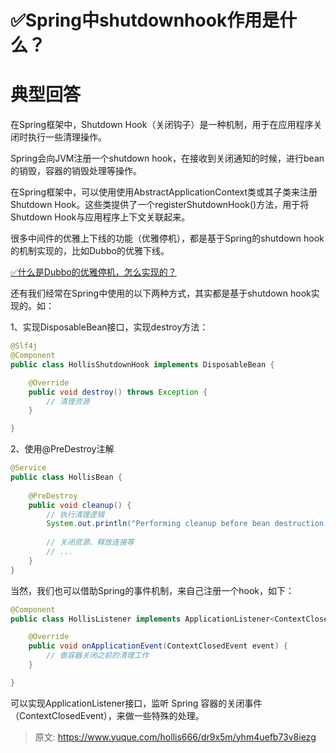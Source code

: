 # ✅Spring中shutdownhook作用是什么？


# 典型回答
在Spring框架中，Shutdown Hook（关闭钩子）是一种机制，用于在应用程序关闭时执行一些清理操作。

Spring会向JVM注册一个shutdown hook，在接收到关闭通知的时候，进行bean的销毁，容器的销毁处理等操作。

在Spring框架中，可以使用使用AbstractApplicationContext类或其子类来注册Shutdown Hook。这些类提供了一个registerShutdownHook()方法，用于将Shutdown Hook与应用程序上下文关联起来。

很多中间件的优雅上下线的功能（优雅停机），都是基于Spring的shutdown hook的机制实现的，比如Dubbo的优雅下线。

[✅什么是Dubbo的优雅停机，怎么实现的？](https://www.yuque.com/hollis666/dr9x5m/gxda8y?view=doc_embed)

还有我们经常在Spring中使用的以下两种方式，其实都是基于shutdown hook实现的。如：

1、实现DisposableBean接口，实现destroy方法：

```java
@Slf4j
@Component
public class HollisShutdownHook implements DisposableBean {

    @Override
    public void destroy() throws Exception {
        // 清理资源
    }

}
```

2、使用@PreDestroy注解

```java
@Service
public class HollisBean {
    
    @PreDestroy
    public void cleanup() {
        // 执行清理逻辑
        System.out.println("Performing cleanup before bean destruction...");
        
        // 关闭资源、释放连接等
        // ...
    }
}
```


当然，我们也可以借助Spring的事件机制，来自己注册一个hook，如下：

```java
@Component
public class HollisListener implements ApplicationListener<ContextClosedEvent> {

    @Override
    public void onApplicationEvent(ContextClosedEvent event) {
        // 做容器关闭之前的清理工作
    }

}
```

可以实现ApplicationListener接口，监听 Spring 容器的关闭事件（ContextClosedEvent），来做一些特殊的处理。


> 原文: <https://www.yuque.com/hollis666/dr9x5m/yhm4uefb73v8iezg>